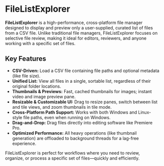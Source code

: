 # FileListExplorer

**FileListExplorer** is a high-performance, cross-platform file manager designed to display and preview only a user-supplied, curated list of files from a CSV file. Unlike traditional file managers, FileListExplorer focuses on selective file review, making it ideal for editors, reviewers, and anyone working with a specific set of files.

## Key Features

- **CSV-Driven:** Load a CSV file containing file paths and optional metadata (like file size).
- **Unified List:** View all files in a single, sortable list, regardless of their original folder locations.
- **Thumbnails & Previews:** Fast, cached thumbnails for images; instant video and image preview pane.
- **Resizable & Customizable UI:** Drag to resize panes, switch between list and tile views, and zoom thumbnails in tile mode.
- **Cross-Platform Path Support:** Works with both Windows and Linux-style file paths, even when running on Windows.
- **Drag-and-Drop:** Drag files directly into editing software like Premiere Pro.
- **Optimized Performance:** All heavy operations (like thumbnail generation) are offloaded to background threads for a lag-free experience.

FileListExplorer is perfect for workflows where you need to review, organize, or process a specific set of files—quickly and efficiently.
